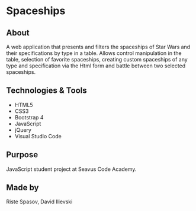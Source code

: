 # Spaceships

## About 

A web application that presents and filters the spaceships of Star Wars and their specifications by type in a table. Allows control manipulation in the table, selection of favorite spaceships, creating custom spaceships of any type and specification via the Html form and battle between two selected spaceships. 

## Technologies & Tools

- HTML5
- CSS3
- Bootstrap 4
- JavaScript
- jQuery
- Visual Studio Code 

## Purpose

JavaScript student project at Seavus Code Academy.

## Made by
Riste Spasov, David Ilievski
